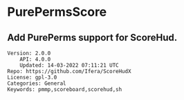 # PurePermsScore
## Add PurePerms support for ScoreHud.
```properties
Version: 2.0.0
    API: 4.0.0
    Updated: 14-03-2022 07:11:21 UTC
Repo: https://github.com/Ifera/ScoreHudX
License: gpl-3.0
Categories: General
Keywords: pmmp,scoreboard,scorehud,sh
```